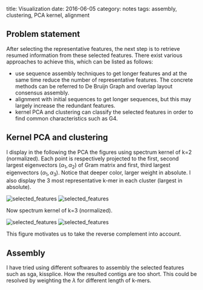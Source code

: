 title: Visualization
date: 2016-06-05
category: notes
tags: assembly, clustering, PCA kernel, alignment

## Problem statement

After selecting the representative features, the next step is to retrieve resumed information from these selected features. There exist various approaches to achieve this, which can be listed as follows:

* use sequence assembly techniques to get longer features and at the same time reduce the number of representative features. The concrete methods can be referred to De Bruijn Graph and overlap layout consensus assembly.
* alignment with initial sequences to get longer sequences, but this may largely increase the redundant features.
* kernel PCA and clustering can classify the selected features in order to find common characteristics such as G4.

## Kernel PCA and clustering

I display in the following the PCA the figures using spectrum kernel of k=2 (normalized). Each point is respectively projected to the first, second largest eigenvectors ($\alpha_1, \alpha_2$) of Gram matrix and first, third largest eigenvectors ($\alpha_1, \alpha_3$). Notice that deeper color, larger weight in absolute. I also display the 3 most representative k-mer in each cluster (largest in absolute).

![selected_features]({filename}/images/selected_features/intercept/logY_concatenate_filter1000/log_entropy/pca/PCA_kernel_2.png)
![selected_features]({filename}/images/selected_features/intercept/logY_concatenate_filter1000/log_entropy/pca/PCA_kernel_2_bis.png)

Now spectrum kernel of k=3 (normalized).

![selected_features]({filename}/images/selected_features/intercept/logY_concatenate_filter1000/log_entropy/pca/PCA_kernel_3.png)
![selected_features]({filename}/images/selected_features/intercept/logY_concatenate_filter1000/log_entropy/pca/PCA_kernel_3_bis.png)

This figure motivates us to take the reverse complement into account.

## Assembly

I have tried using different softwares to assembly the selected features such as sga, kissplice. How the resulted contigs are too short. This could be resolved by weighting the $\lambda$ for different length of k-mers.
